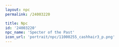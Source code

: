 ```yaml
---
layout: npc
permalink: /24003220

title: Npc
id: '24003220'
npc_name: 'Specter of the Past'
icon_url: 'portrait/npc/11000255_cashhair3_p.png'
---
```

